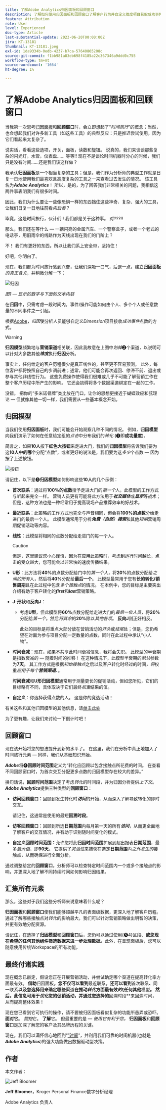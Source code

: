 ```yaml
---
title: 了解Adobe Analytics归因面板和回顾窗口
description: 了解如何使用归因面板和回顾窗口了解客户行为并自定义维度项目获取成功事件点数的方式。
feature: Attribution
role: User
level: Experienced
doc-type: Article
last-substantial-update: 2023-06-20T00:00:00Z
jira: KT-13181
thumbnail: KT-13181.jpeg
exl-id: 1da9334b-0edb-4237-b7ca-57640865208c
source-git-commit: f1bb981a83eb698f4185a22c367346a9ddd0c755
workflow-type: tm+mt
source-wordcount: '1664'
ht-degree: 1%

---
```


# 了解Adobe Analytics归因面板和回顾窗口

当我第一次思考[归因面板](https://experienceleague.adobe.com/docs/analytics-platform/using/cja-workspace/panels/attribution.html?lang=en)和&#x200B;**回顾窗口**&#x200B;时，会立即想起了“*时间旅行”*&#x200B;的概念；当然，也会想起我们对许多新工具（如这些工具）的典型反应：只是推迟尝试使用，因为它们看起来太复杂了。

说实话，看看这些选项，开关，面板，读数和旋钮。  说真的，我们来谈谈那些复杂的闪光灯，水管，仪表盘…… 等等!!  现在不是谈论时间机器时分心的时候，我们只是没有时间……还是我们该这样做？

我承认&#x200B;**归因面板**&#x200B;是一个相当复杂的工具；但是，我们作为分析师的典型工作就是日复一日地使用我们最喜欢且高度复杂的工具之一来查看过去发生的情况。 该工具名为&#x200B;***Adobe Analytics***！  所以，是的，为了回答我们非常相关的问题，我相信这两件事表明我们有很多时间。

因此，我们为什么要让一些像恐惧一样的东西挡住这些神奇、复杂、强大的工具，让我们日复一日地往前看&#x200B;*向后看*？

毕竟，这是时间旅行，伙计们!!  我们都是关于这种事。  对???!!

那么，我们还在等什么 — 一辆闪亮的金属汽车、一个警察盒子，或者一个老式的电话亭，用旧雨伞的线路作为天线出现在我们的门阶上？

不！  我们有更好的东西，所以让我们系上安全带，坚持住！

好吧，你明白了。


现在，我们都为时间旅行感到兴奋，让我们深吸一口气，后退一点，建立&#x200B;**归因面板** *的真正含义*，并稍微分解一下：

![归因](assets/attribution.png)

*图1 — 显示的数字与下面的文本内联*

在&#x200B;**归因**&#x200B;中，只需考虑一段时间内，事件/操作可能如何由个人、多个个人或任意数量的不同事件之一引起。

根据[Adobe](https://experienceleague.adobe.com/docs/analytics-platform/using/cja-workspace/attribution/overview.html?lang=en)，*归因*&#x200B;使分析人员能够自定义&#x200B;*Dimension*&#x200B;项目接收&#x200B;*成功事件*&#x200B;点数的方式。


>[!WARNING]
>
>**归因模型**&#x200B;频繁地与&#x200B;**营销渠道**&#x200B;相关联，因此我故意在上图中&#x200B;*划掉*❷个渠道，以说明可以针对大多数其他&#x200B;***维度***&#x200B;执行&#x200B;**归因**&#x200B;分析。


事实上，任何给定的客户历程很少是真正线性的，甚至更不容易预测。  此外，每位客户都将按照自己的步调前进；通常，他们可能会再次返回、停滞不前、退出或参与其他非线性行为。 这些免费操作使得我们很难或几乎不可能了解营销工作在整个客户历程中所产生的影响。 它还会妨碍将多个数据渠道绑定在一起的工作。

没错。  把你的“多米诺骨牌”类比放在门口，让你的思想更接近于蝴蝶效应和弦理论 — 但就像其他一切一样，我们需要从一些基本概念开始。

## **归因模型**

当我们使用&#x200B;**归因面板**&#x200B;时，我们可能会开始观察几种不同的情况。  例如，**归因模型**&#x200B;向我们演示了如何在任意给定组的&#x200B;*点击*&#x200B;中分布我们的&#x200B;*转化* (❶即&#x200B;**成功量度**)。

简言之，如果&#x200B;**10人**&#x200B;按下&#x200B;**红色大按钮**&#x200B;来走进大门，我们的&#x200B;**归因模型**&#x200B;将告诉我们要为这&#x200B;**10人中的哪个**&#x200B;分配“点数”，或者更好的说法是，我们要为这&#x200B;*多少*&#x200B;个点数 — 因为按了上述按钮。

![按钮](assets/button.png)

请记住，以下是❸&#x200B;**归因模型**&#x200B;如何影响这些&#x200B;**10人**&#x200B;的几个示例：

- **首次联系**：通过将&#x200B;**100%的点数**&#x200B;授予走进大门的&#x200B;*第一个*&#x200B;人，此模型的工作方式与听起来完全一样。  营销人员更有可能将此方法用于&#x200B;***社交媒体***&#x200B;或&#x200B;***显示***&#x200B;等战术；但是，这种方法也是一种经常用于提高现场产品推荐效率的好战术。
- **最近联系**：此策略的工作方式也完全与声音相同，但会将&#x200B;**100%的点数**&#x200B;分给走进门的最后一个人。  此模型通常用于分析&#x200B;***免费（自然）搜索***&#x200B;和其他&#x200B;*短期*&#x200B;营销周期促销活动等内容。
- **线性**：此模型将相同的点数分配给走进门的每一个人。

  >[!CAUTION]
  >
  >但是，这里建议您小心谨慎，因为在应用此策略时，考虑到运行时间越长，点击的受众越大，您可能会以非常快的速度传播结果。

- **U形**：此方法将&#x200B;**40%**&#x200B;的点数分配给门中的&#x200B;*第一个人*，将&#x200B;**20%**&#x200B;的点数分配给&#x200B;*之间的所有*&#x200B;人，然后将&#x200B;**40%**&#x200B;分配给&#x200B;**最后一个**。 此模型最常用于您有&#x200B;**长的转化/销售周期**&#x200B;且在此过程中包含&#x200B;*多个接触点*&#x200B;的情况。  在本例中，您的目标是主要突出介绍有助于客户转化的&#x200B;***first***&#x200B;和&#x200B;***last***&#x200B;营销策略。
- **J**-**形状**&#x200B;和&#x200B;**反向J**：
   - 考虑&#x200B;**U型**，但此模型将&#x200B;**60%**&#x200B;点数分配给走进大门的&#x200B;*最后一位人员*，将&#x200B;**20%**&#x200B;分配给&#x200B;*第一个*，然后&#x200B;*将其余*&#x200B;的&#x200B;**20%**&#x200B;除以&#x200B;*其他各项*。  **反向J**&#x200B;则正好相反。

     此处的目标是将重点大部分放在营销活动的&#x200B;*开头*&#x200B;或&#x200B;*结尾*&#x200B;处；但是，您仍希望在对面为参与项目分配一定数量的点数，同时在此过程中承认“小人物”。

- **时间衰减**：现在，如果不共享此时间衰减信息，我将会失职。 此模型的半衰期是指数衰减的 — 随着时间的推移！  在这种情况下，此模型半衰期的&#x200B;*默认*&#x200B;参数为&#x200B;**7天**。  其工作方式是根据&#x200B;*初始接触点*&#x200B;之后以及客户转化时经过的时间&#x200B;*，将*&#x200B;权重&#x200B;*应用于每个&#x200B;**营销渠道**、*。

  **时间衰减**&#x200B;和&#x200B;**U形归因模型**&#x200B;通常用于测量更长的促销活动，但如您所见，它们的目标略有不同，具体取决于它们最终&#x200B;*权重*&#x200B;结果的值。

- **自定义**：你选择获得点数的人。  这是你的竞选活动！

有关这些和其他归因模型的其他信息，请[单击此处](https://experienceleague.adobe.com/docs/analytics/analyze/analysis-workspace/attribution/models.html?lang=en)

为了更有趣，让我们来讨论一下倒计时吧！

## **回顾窗口**

现在该开始将您的想法提升到新的水平了。  在这里，我们在分析中真正地加入了时间旅行元素 — 同样，我们从基础知识开始。

***Adobe***&#x200B;将❹&#x200B;**回顾时间范围**&#x200B;定义为“转化应回顾以包含接触点所花费的时间。 在查看不同回顾窗口时，为首次交互分配更多点数的归因模型存在较大的差异。”


换句话说，**回顾时间范围**&#x200B;决定了考虑&#x200B;*转化*&#x200B;的时间段，并为归因分析提供&#x200B;*上下文*。 ***Adobe Analytics***&#x200B;提供三种类型的&#x200B;**回顾窗口**：

- **访问回顾窗口：**&#x200B;回顾到发生转化时&#x200B;***访问***&#x200B;的开始，从而深入了解导致转化的即时交互。

  请记住，这通常是使用的最短&#x200B;**回溯时段**。
- **访客回顾窗口：**&#x200B;回顾到所选&#x200B;**日期范围**&#x200B;内每月第一天的所有&#x200B;***访问***，从而更全面地了解客户的交互情况，并有助于识别随时间变化的模式。
- **自定义回顾时间范围：**&#x200B;允许您将此&#x200B;**归因时间范围**&#x200B;扩展到超出报表&#x200B;**日期范围**，最多&#x200B;*最大值*，即&#x200B;**90天**。  它提供了&#x200B;*灵活性*&#x200B;来捕获在选定&#x200B;**日期范围**&#x200B;内&#x200B;*之外发生的*&#x200B;接触点，从而确保进行全面分析。

通过调整给定的&#x200B;**回顾窗口**，分析师可以检查特定时间范围内一个或多个接触点的影响，并更深入地了解不同持续时间如何影响归因结果。

## **汇集所有元素**

那么，这些对于我们这些分析师来说意味着什么呢？

**归因面板**&#x200B;和&#x200B;**回顾窗口**&#x200B;使我们能够超越平凡的表面级数据，更深入地了解客户历程。 通过了解哪些接触点对&#x200B;*转化*&#x200B;的影响最大，我们可以针对营销策略做出明智的决策，并更有效地分配资源。

请记住，在选择了&#x200B;**归因模型**&#x200B;和&#x200B;**回顾窗口**&#x200B;后，您仍可以通过使用{❺4}区段、**或您现在希望的任何其他组件筛选数据来进一步处理数据。**&#x200B;此外，在呈现面板后，您可以随意使用传统Workspace的所有功能。

## **最终付诸实践**

现在概念已敲定，假设您正在开展营销活动，并尝试确定哪个渠道在提高转化率方面最有效&#x200B;**。 借助&#x200B;**&#x200B;归因面板&#x200B;**，您不仅可以看到&#x200B;**&#x200B;最近联系&#x200B;**，还可以看到&#x200B;**&#x200B;首次联系&#x200B;**、**&#x200B;同一联系&#x200B;**&#x200B;以及您选择用来确定哪些&#x200B;**&#x200B;渠道&#x200B;**&#x200B;在推动&#x200B;*转化*&#x200B;方面最有效&#x200B;*的*&lbrace;任何其他&#x200B;**&#x200B;模型&#x200B;**。 然后，此信息可用于&#x200B;*优化*&#x200B;您的促销活动，并通过您选择的&#x200B;**&#x200B;回溯时段**&#x200B;来回溯时间，从而提高整体效果！

现在您已看到它可执行的操作，请不要被归因面板看似复杂的功能所愚弄或恐吓。  **面对它**。  *拥抱*&#x200B;它。  **了解**&#x200B;它。
但最重要的是 — *使用它有利于您。* **归因面板**&#x200B;和&#x200B;**回顾窗口**&#x200B;是加深了解您的客户及其品牌历程的关键。

现在，我们可以满怀信心地回到“[”时间](https://youtu.be/gVryJmZNFdU)”，并利用我们可靠的时间机器(也就是&#x200B;***Adobe Analytics***)的强大功能做出数据驱动型决策。

## 作者

本文作者：

![Jeff Bloomer](assets/jeff-headshot.png)

**Jeff Bloomer**，Kroger Personal Finance数字分析经理

Adobe Analytics 负责人
